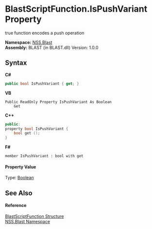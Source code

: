 # BlastScriptFunction.IsPushVariant Property 
 

true function encodes a push operation

**Namespace:**&nbsp;<a href="88b55311-4a89-0894-e27a-e157e443c7f7.md">NSS.Blast</a><br />**Assembly:**&nbsp;BLAST (in BLAST.dll) Version: 1.0.0

## Syntax

**C#**<br />
``` C#
public bool IsPushVariant { get; }
```

**VB**<br />
``` VB
Public ReadOnly Property IsPushVariant As Boolean
	Get
```

**C++**<br />
``` C++
public:
property bool IsPushVariant {
	bool get ();
}
```

**F#**<br />
``` F#
member IsPushVariant : bool with get

```


#### Property Value
Type: <a href="https://docs.microsoft.com/dotnet/api/system.boolean" target="_blank" rel="noopener noreferrer">Boolean</a>

## See Also


#### Reference
<a href="4c6d14f4-14ae-a622-3763-13b615f5d263.md">BlastScriptFunction Structure</a><br /><a href="88b55311-4a89-0894-e27a-e157e443c7f7.md">NSS.Blast Namespace</a><br />